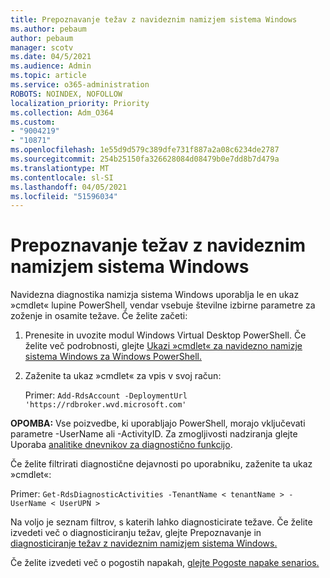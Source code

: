 ```yaml
---
title: Prepoznavanje težav z navideznim namizjem sistema Windows
ms.author: pebaum
author: pebaum
manager: scotv
ms.date: 04/5/2021
ms.audience: Admin
ms.topic: article
ms.service: o365-administration
ROBOTS: NOINDEX, NOFOLLOW
localization_priority: Priority
ms.collection: Adm_O364
ms.custom:
- "9004219"
- "10871"
ms.openlocfilehash: 1e55d9d579c389dfe731f887a2a08c6234de2787
ms.sourcegitcommit: 254b25150fa326628084d08479b0e7dd8b7d479a
ms.translationtype: MT
ms.contentlocale: sl-SI
ms.lasthandoff: 04/05/2021
ms.locfileid: "51596034"
---
```

# <a name="identify-windows-virtual-desktop-issues"></a>Prepoznavanje težav z navideznim namizjem sistema Windows

Navidezna diagnostika namizja sistema Windows uporablja le en ukaz »cmdlet« lupine PowerShell, vendar vsebuje številne izbirne parametre za zoženje in osamite težave. Če želite začeti: 

1. Prenesite in uvozite modul Windows Virtual Desktop PowerShell. Če želite več podrobnosti, glejte [Ukazi »cmdlet« za navidezno namizje sistema Windows za Windows PowerShell.](https://docs.microsoft.com/powershell/windows-virtual-desktop/overview)

1. Zaženite ta ukaz »cmdlet« za vpis v svoj račun:
    
    Primer: `Add-RdsAccount -DeploymentUrl 'https://rdbroker.wvd.microsoft.com'`

**OPOMBA:** Vse poizvedbe, ki uporabljajo PowerShell, morajo vključevati parametre -UserName ali -ActivityID. Za zmogljivosti nadziranja glejte Uporaba [analitike dnevnikov za diagnostično funkcijo](https://go.microsoft.com/fwlink/?linkid=2126847).

Če želite filtrirati diagnostične dejavnosti po uporabniku, zaženite ta ukaz »cmdlet«:

Primer: `Get-RdsDiagnosticActivities -TenantName < tenantName > -UserName < UserUPN >`

Na voljo je seznam filtrov, s katerih lahko diagnosticirate težave. Če želite izvedeti več o diagnosticiranju težav, glejte Prepoznavanje in [diagnosticiranje težav z navideznim namizjem sistema Windows.](https://docs.microsoft.com/azure/virtual-desktop/diagnostics-role-service#diagnose-issues-with-powershell)

Če želite izvedeti več o pogostih napakah, [glejte Pogoste napake senarios.](https://docs.microsoft.com/azure/virtual-desktop/diagnostics-role-service#common-error-scenarios)
